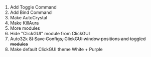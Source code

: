 1) Add Toggle Command
2) Add Bind Command
3) Make AutoCrystal
4) Make KillAura
5) More modules
6) Hide "ClickGUI" module from ClickGUI
7) Auto32k
~~8) Save Configs, ClickGUI window positions and toggled modules~~
9) Make default ClickGUI theme White + Purple
